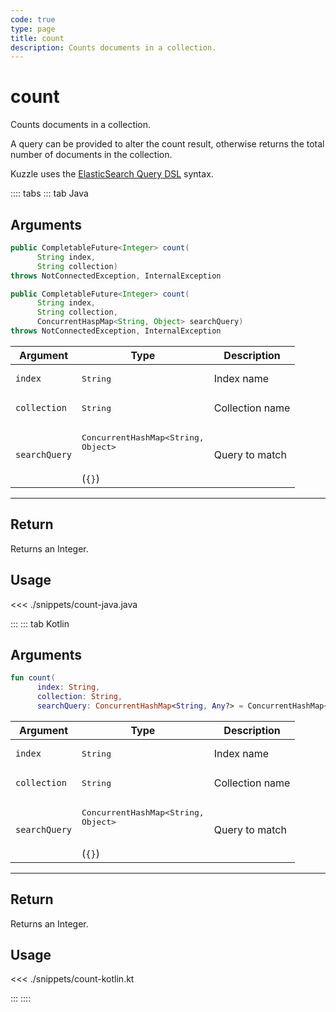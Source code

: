 ```yaml
---
code: true
type: page
title: count
description: Counts documents in a collection.
---
```


# count

Counts documents in a collection.

A query can be provided to alter the count result, otherwise returns the total number of documents in the collection.

Kuzzle uses the [ElasticSearch Query DSL](https://www.elastic.co/guide/en/elasticsearch/reference/7.4/query-dsl.html) syntax.

:::: tabs
::: tab Java

## Arguments

```java
public CompletableFuture<Integer> count(
      String index,
      String collection)
throws NotConnectedException, InternalException

public CompletableFuture<Integer> count(
      String index,
      String collection,
      ConcurrentHaspMap<String, Object> searchQuery)
throws NotConnectedException, InternalException
```

| Argument           | Type                                         | Description     |
| ------------------ | -------------------------------------------- | --------------- |
| `index`            | <pre>String</pre>                            | Index name      |
| `collection`       | <pre>String</pre>                            | Collection name |
| `searchQuery`      | <pre>ConcurrentHashMap<String, Object></pre><br>(`{}`) | Query to match  |

---

## Return

Returns an Integer.

## Usage

<<< ./snippets/count-java.java

:::
::: tab Kotlin

## Arguments

```kotlin
fun count(
      index: String,
      collection: String,
      searchQuery: ConcurrentHashMap<String, Any?> = ConcurrentHashMap<String, Any?>()): CompletableFuture<Int>
```

| Argument           | Type                                         | Description     |
| ------------------ | -------------------------------------------- | --------------- |
| `index`            | <pre>String</pre>                            | Index name      |
| `collection`       | <pre>String</pre>                            | Collection name |
| `searchQuery`      | <pre>ConcurrentHashMap<String, Object></pre><br>(`{}`) | Query to match  |

---

## Return

Returns an Integer.

## Usage

<<< ./snippets/count-kotlin.kt

:::
::::